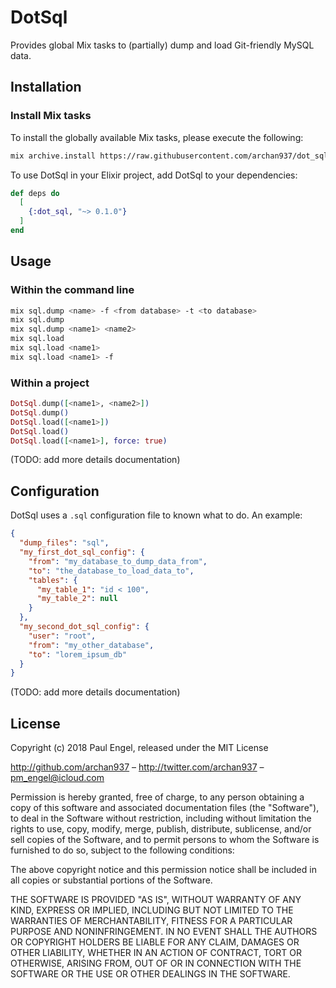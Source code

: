 # DotSql

Provides global Mix tasks to (partially) dump and load Git-friendly MySQL data.

## Installation

### Install Mix tasks

To install the globally available Mix tasks, please execute the following:

```bash
mix archive.install https://raw.githubusercontent.com/archan937/dot_sql/master/mix_sql/mix_sql-0.1.0.ez
```

To use DotSql in your Elixir project, add DotSql to your dependencies:

```elixir
def deps do
  [
    {:dot_sql, "~> 0.1.0"}
  ]
end
```

## Usage

### Within the command line

```bash
mix sql.dump <name> -f <from database> -t <to database>
mix sql.dump
mix sql.dump <name1> <name2>
mix sql.load
mix sql.load <name1>
mix sql.load <name1> -f
```

### Within a project

```elixir
DotSql.dump([<name1>, <name2>])
DotSql.dump()
DotSql.load([<name1>])
DotSql.load()
DotSql.load([<name1>], force: true)
```

(TODO: add more details documentation)

## Configuration

DotSql uses a `.sql` configuration file to known what to do. An example:

```json
{
  "dump_files": "sql",
  "my_first_dot_sql_config": {
    "from": "my_database_to_dump_data_from",
    "to": "the_database_to_load_data_to",
    "tables": {
      "my_table_1": "id < 100",
      "my_table_2": null
    }
  },
  "my_second_dot_sql_config": {
    "user": "root",
    "from": "my_other_database",
    "to": "lorem_ipsum_db"
  }
}
```

(TODO: add more details documentation)

## License

Copyright (c) 2018 Paul Engel, released under the MIT License

http://github.com/archan937 – http://twitter.com/archan937 – pm_engel@icloud.com

Permission is hereby granted, free of charge, to any person obtaining a copy of this software and associated documentation files (the "Software"), to deal in the Software without restriction, including without limitation the rights to use, copy, modify, merge, publish, distribute, sublicense, and/or sell copies of the Software, and to permit persons to whom the Software is furnished to do so, subject to the following conditions:

The above copyright notice and this permission notice shall be included in all copies or substantial portions of the Software.

THE SOFTWARE IS PROVIDED "AS IS", WITHOUT WARRANTY OF ANY KIND, EXPRESS OR IMPLIED, INCLUDING BUT NOT LIMITED TO THE WARRANTIES OF MERCHANTABILITY, FITNESS FOR A PARTICULAR PURPOSE AND NONINFRINGEMENT. IN NO EVENT SHALL THE AUTHORS OR COPYRIGHT HOLDERS BE LIABLE FOR ANY CLAIM, DAMAGES OR OTHER LIABILITY, WHETHER IN AN ACTION OF CONTRACT, TORT OR OTHERWISE, ARISING FROM, OUT OF OR IN CONNECTION WITH THE SOFTWARE OR THE USE OR OTHER DEALINGS IN THE SOFTWARE.
